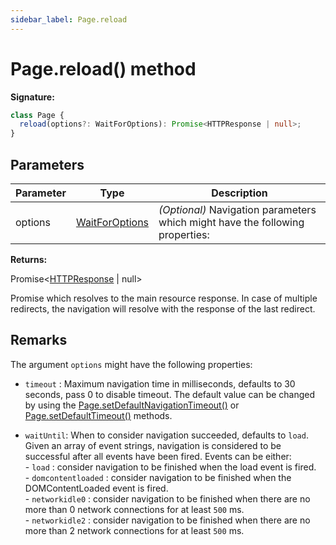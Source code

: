 ```yaml
---
sidebar_label: Page.reload
---
```


# Page.reload() method

**Signature:**

```typescript
class Page {
  reload(options?: WaitForOptions): Promise<HTTPResponse | null>;
}
```

## Parameters

| Parameter | Type                                            | Description                                                                        |
| --------- | ----------------------------------------------- | ---------------------------------------------------------------------------------- |
| options   | [WaitForOptions](./puppeteer.waitforoptions.md) | <i>(Optional)</i> Navigation parameters which might have the following properties: |

**Returns:**

Promise&lt;[HTTPResponse](./puppeteer.httpresponse.md) \| null&gt;

Promise which resolves to the main resource response. In case of multiple
redirects, the navigation will resolve with the response of the last redirect.

## Remarks

The argument `options` might have the following properties:

- `timeout` : Maximum navigation time in milliseconds, defaults to 30 seconds,
  pass 0 to disable timeout. The default value can be changed by using the
  [Page.setDefaultNavigationTimeout()](./puppeteer.page.setdefaultnavigationtimeout.md)
  or [Page.setDefaultTimeout()](./puppeteer.page.setdefaulttimeout.md) methods.

- `waitUntil`: When to consider navigation succeeded, defaults to `load`. Given
  an array of event strings, navigation is considered to be successful after all
  events have been fired. Events can be either:<br/> - `load` : consider
  navigation to be finished when the load event is fired.<br/> -
  `domcontentloaded` : consider navigation to be finished when the
  DOMContentLoaded event is fired.<br/> - `networkidle0` : consider navigation
  to be finished when there are no more than 0 network connections for at least
  `500` ms.<br/> - `networkidle2` : consider navigation to be finished when
  there are no more than 2 network connections for at least `500` ms.
